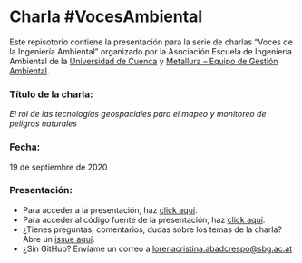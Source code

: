 Charla \#VocesAmbiental
================

Este repisotorio contiene la presentación para la serie de charlas
“Voces de la Ingeniería Ambiental” organizado por la Asociación
Escuela de Ingeniería Ambiental de la [Universidad de
Cuenca](http://www.ucuenca.edu.ec/) y [Metallura – Equipo de Gestión
Ambiental](https://www.metallura.org/).

### Título de la charla:

*El rol de las tecnologías geospaciales para el mapeo y monitoreo de
peligros naturales*

### Fecha:

19 de septiembre de 2020

### Presentación:

  - Para acceder a la presentación, haz [click
    aquí](https://loreabad6.github.io/VocesAmbiental/presentacion.html).
  - Para acceder al código fuente de la presentación, haz [click
    aquí](https://github.com/loreabad6/VocesAmbiental/blob/master/presentacion.Rmd).
  - ¿Tienes preguntas, comentarios, dudas sobre los temas de la charla?
    Abre un [issue
    aquí](https://github.com/loreabad6/VocesAmbiental/issues).
  - ¿Sin GitHub? Envíame un correo a
    <lorenacristina.abadcrespo@sbg.ac.at>
